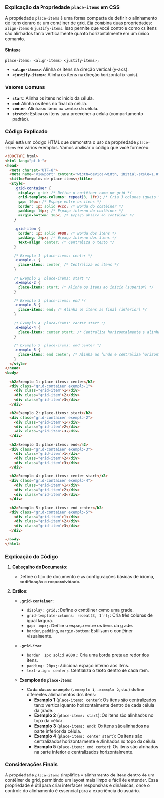 ### Explicação da Propriedade `place-items` em CSS

A propriedade `place-items` é uma forma compacta de definir o alinhamento de itens dentro de um contêiner de grid. Ela combina duas propriedades: `align-items` e `justify-items`. Isso permite que você controle como os itens são alinhados tanto verticalmente quanto horizontalmente em um único comando.

#### Sintaxe

```css
place-items: <align-items> <justify-items>;
```

- **`<align-items>`**: Alinha os itens na direção vertical (y-axis).
- **`<justify-items>`**: Alinha os itens na direção horizontal (x-axis).

### Valores Comuns

- **`start`**: Alinha os itens no início da célula.
- **`end`**: Alinha os itens no final da célula.
- **`center`**: Alinha os itens no centro da célula.
- **`stretch`**: Estica os itens para preencher a célula (comportamento padrão).

### Código Explicado

Aqui está um código HTML que demonstra o uso da propriedade `place-items` em vários exemplos. Vamos analisar o código que você forneceu:

```html
<!DOCTYPE html>
<html lang="pt-br">
<head>
  <meta charset="UTF-8">
  <meta name="viewport" content="width=device-width, initial-scale=1.0">
  <title>Exemplos de place-items</title>
  <style>
    .grid-container {
      display: grid; /* Define o contêiner como um grid */
      grid-template-columns: repeat(3, 1fr); /* Cria 3 colunas iguais */
      gap: 10px; /* Espaço entre os itens */
      border: 1px solid #ccc; /* Borda do contêiner */
      padding: 10px; /* Espaço interno do contêiner */
      margin-bottom: 20px; /* Espaço abaixo do contêiner */
    }

    .grid-item {
      border: 1px solid #000; /* Borda dos itens */
      padding: 20px; /* Espaço interno dos itens */
      text-align: center; /* Centraliza o texto */
    }

    /* Exemplo 1: place-items: center */
    .exemplo-1 {
      place-items: center; /* Centraliza os itens */
    }

    /* Exemplo 2: place-items: start */
    .exemplo-2 {
      place-items: start; /* Alinha os itens ao início (superior) */
    }

    /* Exemplo 3: place-items: end */
    .exemplo-3 {
      place-items: end; /* Alinha os itens ao final (inferior) */
    }

    /* Exemplo 4: place-items: center start */
    .exemplo-4 {
      place-items: center start; /* Centraliza horizontalmente e alinha ao topo */
    }

    /* Exemplo 5: place-items: end center */
    .exemplo-5 {
      place-items: end center; /* Alinha ao fundo e centraliza horizontalmente */
    }
  </style>
</head>
<body>

  <h2>Exemplo 1: place-items: center</h2>
  <div class="grid-container exemplo-1">
    <div class="grid-item">1</div>
    <div class="grid-item">2</div>
    <div class="grid-item">3</div>
  </div>

  <h2>Exemplo 2: place-items: start</h2>
  <div class="grid-container exemplo-2">
    <div class="grid-item">1</div>
    <div class="grid-item">2</div>
    <div class="grid-item">3</div>
  </div>

  <h2>Exemplo 3: place-items: end</h2>
  <div class="grid-container exemplo-3">
    <div class="grid-item">1</div>
    <div class="grid-item">2</div>
    <div class="grid-item">3</div>
  </div>

  <h2>Exemplo 4: place-items: center start</h2>
  <div class="grid-container exemplo-4">
    <div class="grid-item">1</div>
    <div class="grid-item">2</div>
    <div class="grid-item">3</div>
  </div>

  <h2>Exemplo 5: place-items: end center</h2>
  <div class="grid-container exemplo-5">
    <div class="grid-item">1</div>
    <div class="grid-item">2</div>
    <div class="grid-item">3</div>
  </div>

</body>
</html>
```

### Explicação do Código

1. **Cabeçalho do Documento**:
   - Define o tipo de documento e as configurações básicas de idioma, codificação e responsividade.

2. **Estilos**:
   - **`.grid-container`**:
     - `display: grid;`: Define o contêiner como uma grade.
     - `grid-template-columns: repeat(3, 1fr);`: Cria três colunas de igual largura.
     - `gap: 10px;`: Define o espaço entre os itens da grade.
     - `border`, `padding`, `margin-bottom`: Estilizam o contêiner visualmente.

   - **`.grid-item`**:
     - `border: 1px solid #000;`: Cria uma borda preta ao redor dos itens.
     - `padding: 20px;`: Adiciona espaço interno aos itens.
     - `text-align: center;`: Centraliza o texto dentro de cada item.

   - **Exemplos de `place-items`**:
     - Cada classe exemplo (`.exemplo-1`, `.exemplo-2`, etc.) define diferentes alinhamentos dos itens:
       - **Exemplo 1** (`place-items: center`): Os itens são centralizados tanto vertical quanto horizontalmente dentro de cada célula da grade.
       - **Exemplo 2** (`place-items: start`): Os itens são alinhados no topo da célula.
       - **Exemplo 3** (`place-items: end`): Os itens são alinhados na parte inferior da célula.
       - **Exemplo 4** (`place-items: center start`): Os itens são centralizados horizontalmente e alinhados no topo da célula.
       - **Exemplo 5** (`place-items: end center`): Os itens são alinhados na parte inferior e centralizados horizontalmente.

### Considerações Finais
A propriedade `place-items` simplifica o alinhamento de itens dentro de um contêiner de grid, permitindo um layout mais limpo e fácil de entender. Essa propriedade é útil para criar interfaces responsivas e dinâmicas, onde o controle do alinhamento é essencial para a experiência do usuário.